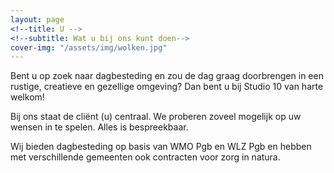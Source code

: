 ```yaml
---
layout: page
<!--title: U -->
<!--subtitle: Wat u bij ons kunt doen-->
cover-img: "/assets/img/wolken.jpg"
---
```


Bent u op zoek naar dagbesteding en zou de dag graag doorbrengen in een
rustige, creatieve en gezellige omgeving? Dan bent u bij Studio 10 van harte
welkom!

Bij ons staat de cliënt (u) centraal. We proberen zoveel mogelijk op uw wensen
in te spelen. Alles is bespreekbaar.

Wij bieden dagbesteding op basis van WMO Pgb en WLZ Pgb en hebben met
verschillende gemeenten ook contracten voor zorg in natura.

